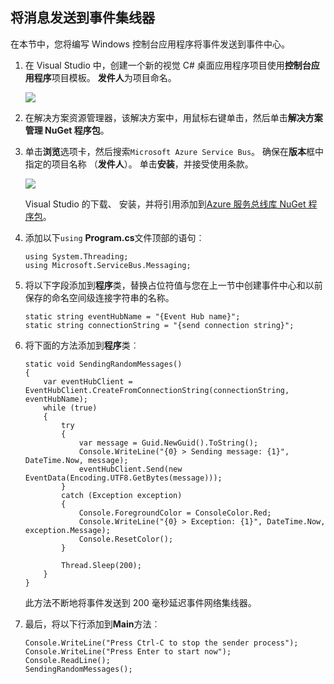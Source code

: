 ## <a name="send-messages-to-event-hubs"></a>将消息发送到事件集线器

在本节中，您将编写 Windows 控制台应用程序将事件发送到事件中心。

1. 在 Visual Studio 中，创建一个新的视觉 C# 桌面应用程序项目使用**控制台应用程序**项目模板。 **发件人**为项目命名。

    ![](./media/service-bus-event-hubs-getstarted-send-csharp/create-sender-csharp1.png)

2. 在解决方案资源管理器，该解决方案中，用鼠标右键单击，然后单击**解决方案管理 NuGet 程序包**。 

3. 单击**浏览**选项卡，然后搜索`Microsoft Azure Service Bus`。 确保在**版本**框中指定的项目名称 （**发件人**）。 单击**安装**，并接受使用条款。 

    ![](./media/service-bus-event-hubs-getstarted-send-csharp/create-sender-csharp2.png)

    Visual Studio 的下载、 安装，并将引用添加到[Azure 服务总线库 NuGet 程序包](https://www.nuget.org/packages/WindowsAzure.ServiceBus)。

4. 添加以下`using` **Program.cs**文件顶部的语句︰

    ```
    using System.Threading;
    using Microsoft.ServiceBus.Messaging;
    ```

5. 将以下字段添加到**程序**类，替换占位符值与您在上一节中创建事件中心和以前保存的命名空间级连接字符串的名称。

    ```
    static string eventHubName = "{Event Hub name}";
    static string connectionString = "{send connection string}";
    ```

6. 将下面的方法添加到**程序**类︰

    ```
    static void SendingRandomMessages()
    {
        var eventHubClient = EventHubClient.CreateFromConnectionString(connectionString, eventHubName);
        while (true)
        {
            try
            {
                var message = Guid.NewGuid().ToString();
                Console.WriteLine("{0} > Sending message: {1}", DateTime.Now, message);
                eventHubClient.Send(new EventData(Encoding.UTF8.GetBytes(message)));
            }
            catch (Exception exception)
            {
                Console.ForegroundColor = ConsoleColor.Red;
                Console.WriteLine("{0} > Exception: {1}", DateTime.Now, exception.Message);
                Console.ResetColor();
            }

            Thread.Sleep(200);
        }
    }
    ```

    此方法不断地将事件发送到 200 毫秒延迟事件网络集线器。

7. 最后，将以下行添加到**Main**方法︰

    ```
    Console.WriteLine("Press Ctrl-C to stop the sender process");
    Console.WriteLine("Press Enter to start now");
    Console.ReadLine();
    SendingRandomMessages();
    ```
